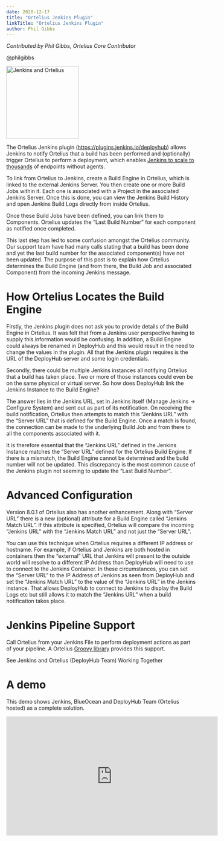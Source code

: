 ```yaml
---
date: 2020-12-17
title: "Ortelius Jenkins Plugin"
linkTitle: "Ortelius Jenkins Plugin"
author: Phil Gibbs
---
```


*Contributed by Phil Gibbs, Ortelius Core Contributor* 

@philgibbs

<div>
<img src="/images/Jenkins.png" alt="Jenkins and Ortelius" height="192px" width="192x" />
</div>
<p></p>

The Ortelius Jenkins plugin (https://plugins.jenkins.io/deployhub) allows Jenkins to notify Ortelius that a build has been performed and (optionally) trigger Ortelius to perform a deployment, which enables [Jenkins to scale to thousands](https://www.deployhub.com/scalable-jenkins-workflows-plugin/) of endpoints without agents.

To link from Ortelius to Jenkins, create a Build Engine in Ortelius, which is linked to the external Jenkins Server. You then create one or more Build Jobs within it. Each one is associated with a Project in the associated Jenkins Server. Once this is done, you can view the Jenkins Build History and open Jenkins Build Logs directly from inside Ortelius.

Once these Build Jobs have been defined, you can link them to Components. Ortelius updates the “Last Build Number” for each component as notified once completed.

This last step has led to some confusion amongst the Ortelius community. Our support team have had many calls stating that a build has been done and yet the last build number for the associated component(s) have not been updated. The purpose of this post is to explain how Ortelius determines the Build Engine (and from there, the Build Job and associated Component) from the incoming Jenkins message.

# How Ortelius Locates the Build Engine
Firstly, the Jenkins plugin does not ask you to provide details of the Build Engine in Ortelius. It was felt that from a Jenkins user perspective having to supply this information would be confusing. In addition, a Build Engine could always be renamed in DeployHub and this would result in the need to change the values in the plugin. All that the Jenkins plugin requires is the URL of the DeployHub server and some login credentials.

Secondly, there could be multiple Jenkins instances all notifying Ortelius that a build has taken place. Two or more of those instances could even be on the same physical or virtual server. So how does DeployHub link the Jenkins Instance to the Build Engine?

The answer lies in the Jenkins URL, set in Jenkins itself (Manage Jenkins -> Configure System) and  sent out as part of its notification. On receiving the build notification, Ortelius then attempts to match this “Jenkins URL” with the “Server URL” that is defined for the Build Engine. Once a match is found, the connection can be made to the underlying Build Job and from there to all the components associated with it.

It is therefore essential that the “Jenkins URL” defined in the Jenkins Instance matches the “Server URL” defined for the Ortelius Build Engine. If there is a mismatch, the Build Engine cannot be determined and the build number will not be updated. This discrepancy is the most common cause of the Jenkins plugin not seeming to update the “Last Build Number”.

# Advanced Configuration
Version 8.0.1 of Ortelius also has another enhancement. Along with “Server URL” there is a new (optional) attribute for a Build Engine called “Jenkins Match URL”. If this attribute is specified, Ortelius will compare the incoming “Jenkins URL” with the “Jenkins Match URL” and not just the “Server URL”.

You can use this technique when Ortelius requires a different IP address or hostname. For example, if Ortelius and Jenkins are both hosted in containers then the “external” URL that Jenkins will present to the outside world will resolve to a different IP Address than DeployHub will need to use to connect to the Jenkins Container. In these circumstances, you can set the “Server URL” to the IP Address of Jenkins as seen from DeployHub and set the “Jenkins Match URL” to the value of the “Jenkins URL” in the Jenkins instance. That allows DeployHub to connect to Jenkins to display the Build Logs etc but still allows it to match the “Jenkins URL” when a build notification takes place.

# Jenkins Pipeline Support
Call Ortelius from your Jenkins File to perform deployment actions as part of your pipeline. A Ortelius [Groovy library](https://www.deployhub.com/native-groovy-api/) provides this support.

See Jenkins and Ortelius (DeployHub Team) Working Together

# A demo 

This demo shows Jenkins, BlueOcean and DeployHub Team (Ortelius hosted) as a complete solution.
<iframe src="https://youtube.com/embed/tgMexearoIE" width="560" height="315" frameborder="0" allowfullscreen="allowfullscreen"></iframe>
